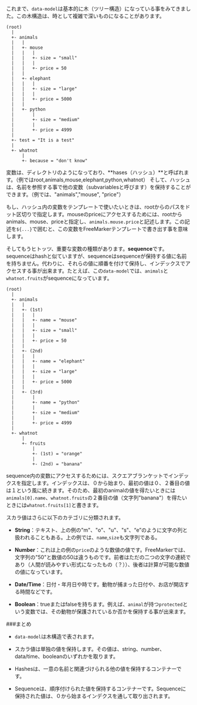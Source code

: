 これまで、`data-model`は基本的に木（ツリー構造）になっている事をみてきました。この木構造は、時として複雑で深いものになることがあります。

````
(root)
  |
  +- animals
  |   |
  |   +- mouse
  |   |   |   
  |   |   +- size = "small"
  |   |   |   
  |   |   +- price = 50
  |   |
  |   +- elephant
  |   |   |   
  |   |   +- size = "large"
  |   |   |   
  |   |   +- price = 5000
  |   |
  |   +- python
  |       |   
  |       +- size = "medium"
  |       |   
  |       +- price = 4999
  |
  +- test = "It is a test"
  |
  +- whatnot
      |
      +- because = "don't know"  

````

変数は、ディレクトリのようになっており、**hases（ハッシュ）**と呼ばれます。（例ではroot,animals,mouse,elephant,python,whatnot）
そして、ハッシュは、名前を参照する事で他の変数（subvariablesと呼びます）を保持することができます。（例では、"animals","mouse", "price"）

もし、ハッシュ内の変数をテンプレートで使いたいときは、rootからのパスをドット区切りで指定します。mouseのpriceにアクセスするためには、rootからanimals、mouse、priceと指定し、`animals.mouse.price`と記述します。この記述を`${...}`で囲むと、この変数をFreeMarkerテンプレートで書き出す事を意味します。

そしてもうヒトッツ、重要な変数の種類があります。**sequence**です。
sequenceはhashと似ていますが、sequenceはsequenceが保持する値に名前を持ちません。代わりに、それらの値に順番を付けて保持し、インデックスでアクセスする事が出来ます。たとえば、この`data-model`では、`animals`と`whatnot.fruits`がsequenceになっています。

````
(root)
  |
  +- animals
  |   |
  |   +- (1st)
  |   |   |
  |   |   +- name = "mouse"
  |   |   |
  |   |   +- size = "small"
  |   |   |
  |   |   +- price = 50
  |   |
  |   +- (2nd)
  |   |   |
  |   |   +- name = "elephant"
  |   |   |
  |   |   +- size = "large"
  |   |   |
  |   |   +- price = 5000
  |   |
  |   +- (3rd)
  |       |
  |       +- name = "python"
  |       |
  |       +- size = "medium"
  |       |
  |       +- price = 4999
  |
  +- whatnot
      |
      +- fruits
          |
          +- (1st) = "orange"
          |
          +- (2nd) = "banana"  
````

sequence内の変数にアクセスするためには、スクエアブランケットでインデックスを指定します。インデックスは、０から始まり、最初の値は０、２番目の値は１という風に続きます。そのため、最初のanimalの値を得たいときには`animals[0].name`、`whatnot.fruits`の２番目の値（文字列"banana"）を得たいときには`whatnot.fruits[1]`と書きます。

スカラ値はさらに以下のカテゴリに分類されます。

* **String**：テキスト、上の例の"m"、"o"、"u"、"s"、“e”のように文字の列と扱われることもある。上の例では、`name`,`size`も文字列である。

* **Number**：これは上の例の`price`のような数値の値です。FreeMarkerでは、文字列の"50"と数値の50は違うものです。前者はただの二つの文字の連続であり（人間が読みやすい形式になったもの（？））、後者は計算が可能な数値の値になっています。

* **Date/Time**：日付・年月日や時です。動物が捕まった日付や、お店が開店する時間などです。

* **Boolean**：trueまたはfalseを持ちます。例えば、`animal`が持つ`protected`という変数では、その動物が保護されているか否かを保持する事が出来ます。

###まとめ

* `data-model`は木構造で表されます。

* スカラ値は単独の値を保持します。その値は、string、number、data/time、booleanのいずれかを取ります。

* Hashesは、一意の名前と関連づけられる他の値を保持するコンテナーです。

* Sequenceは、順序付けられた値を保持するコンテナーです。Sequenceに保持された値は、０から始まるインデクスを通して取り出されます。








